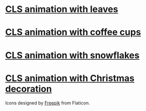 # <a href="https://cdn.rawgit.com/jelena-simovic-rota/cls-animation/e03c84a3/start-leaves.html">CLS animation with leaves</a>

# <a href="https://cdn.rawgit.com/jelena-simovic-rota/cls-animation/e03c84a3/start-cups.html">CLS animation with coffee cups</a>

# <a href="https://cdn.rawgit.com/jelena-simovic-rota/cls-animation/e03c84a3/start-snowflakes.html">CLS animation with snowflakes</a>

# <a href="https://cdn.rawgit.com/jelena-simovic-rota/cls-animation/e03c84a3/start-decorations.html">CLS animation with Christmas decoration</a>

Icons designed by <a href="https://www.flaticon.com/authors/freepik">Freepik</a> from Flaticon.
